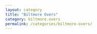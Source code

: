 ```yaml
---
layout: category
title: "Biltmore Overs"
category: biltmore.overs
permalink: /categories/biltmore-overs/
---
```

